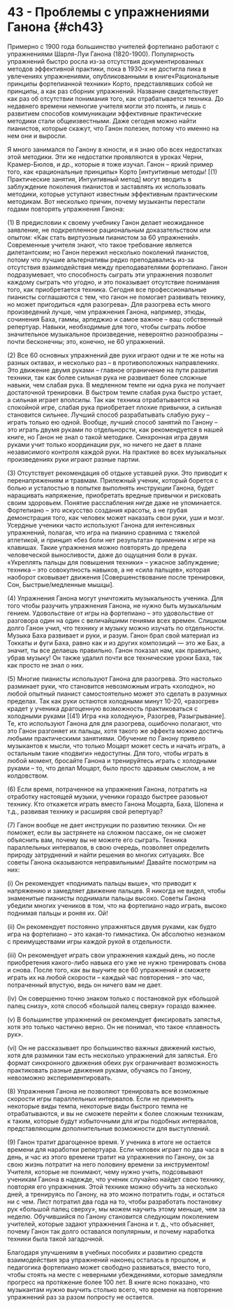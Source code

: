 # 43 - Проблемы с упражнениями Ганона {#ch43}

Примерно с 1900 года большинство учителей фортепиано работают с упражнениями Шарля-Луи Ганона (1820-1900). Популярность упражнений быстро росла из-за отсутствия документированных методов эффективной практики, пока в 1930-х не достигла пика в увлечениях упражнениями, опубликованными в книге«Рациональные принципы фортепианной техники» Корто, представлявших собой не принципы, а как раз сборник упражнений. Название свидетельствует как раз об отсутствии понимания того, как отрабатывается техника. До недавнего времени немногие учителя могли это понять, и лишь с развитием способов коммуникации эффективные практические методики стали общеизвестными. Даже сегодня можно найти пианистов, которые скажут, что Ганон полезен, потому что именно на нем они и выросли.

Я много занимался по Ганону в юности, и я знаю обо всех недостатках этой методики. Эти же недостатки проявляются в уроках Черни, Крамер-Бюлов, и др., которые я тоже изучал. Ганон – яркий пример того, как «рациональные принципы» Корто [интуитивные методы! [(1) Практические занятия, Интуитивный метод] могут вводить в заблуждение поколения пианистов и заставлять их использовать методики, которые уступают известным эффективным практическим методикам. Вот несколько причин, почему музыканты перестали годами повторять упражнения Ганона:

(1) В предисловии к своему учебнику Ганон делает неожиданное заявление, не подкрепленное рациональным доказательством или опытом: «Как стать виртуозным пианистом за 60 упражнений». Современные учителя знают, что такое требование является дилетантским; но Ганон пережил несколько поколений пианистов, потому что лучшие альтернативы редко преподавались из-за отсутствия взаимодействия между преподавателями фортепиано. Ганон подразумевает, что способность сыграть эти упражнения позволит каждому сыграть что угодно, и это показывает отсутствие понимания того, как приобретается техника. Сегодня все профессиональные пианисты соглашаются с тем, что ганон не помогает развивать технику, но может пригодиться «для разогрева». Для разогрева есть много произведений лучше, чем упражнения Ганона, например, этюды, сочинения Баха, гаммы, арпеджио и самое важное – ваш собственный репертуар. Навыки, необходимые для того, чтобы сыграть любое значительное музыкальное произведение, невероятно разнообразны – почти бесконечны; это, конечно, не 60 упражнений.

(2) Все 60 основных упражнений две руки играют одни и те же ноты на разных октавах, и несколько раз – в противоположных направлениях. Это движение двумя руками – главное ограничение на пути развития техники, так как более сильная рука не развивает более сложные навыки, чем слабая рука. В медленном темпе ни одна рука не получает достаточной тренировки. В быстром темпе слабая рука быстро устает, а сильная играет вполсилы. Так как техника отрабатывается на спокойной игре, слабая рука приобретает плохие привычки, а сильная становится сильнее. Лучший способ разрабатывать слабую руку – играть только ею одной. Вообще, лучший способ занятий по Ганону – это играть двумя руками по отдельнорсти, как рекомендуется в нашей книге, но Ганон не знал о такой методике. Синхронная игра двумя руками учит только координации рук, но ничего не дает в плане независимого контроля каждой руки. На практике во всех музыкальных произведениях руки играют разные партии.

(3) Отсутствует рекомендация об отдыхе уставшей руки. Это приводит к перенапряжениям и травмам. Прилежный ученик, который борется с болью и усталостью в попытке выполнять инструкции Ганона, будет наращивать напряжение, приобретать вредные привычки и рисковать своим здоровьем. Понятие расслабления нигде даже не упоминается. Фортепиано – это искусство создания красоты, а не грубая демонстрация того, как человек может наказать свои руки, уши и мозг. Усердные ученики часто используют Ганона для интенсивных упражнений, полагая, что игра на пианино сравнима с тяжелой атлетикой, и принцип «без боли нет результата» применим к игре на клавишах. Такие упражнения можно повторять до предела человеческой выносливости, даже до ощущения боли в руках. «Укреплять пальцы для повышения техники» – ужасное заблуждение; техника – это совокупность навыков, а не «сила пальцев», которая наоборот сковывает движения [Совершенствование после тренировки, Сон, Быстрые/медленные мышцы].

(4) Упражнения Ганона могут уничтожить музыкальность ученика. Для того чтобы разучить упражнения Ганона, не нужно быть музыкальным гением. Удовольствие от игры на фортепиано – это удовольствие от разговора один на один с величайшими гениями всех времен. Слишком долго Ганон учил, что технику и музыку можно изучать по отдельности. Музыка Баха развивает и руки, и разум. Ганон брал свой материал из Токкаты и фуги Баха, равно как и из других композиций — это же Бах, а значит, ты все делаешь правильно. Ганон показал нам, как правильно, убрав музыку! Он также удалил почти все технические уроки Баха, так как просто не знал о них.

(5) Многие пианисты используют Ганона для разогрева. Это настолько разминает руки, что становится невозможным играть «холодно», но любой опытный пианист самостоятельно может это сделать в разумных пределах. Так как руки остаются холодными минут 10-20, «разогрев» крадет у ученика драгоценную возможность практиковаться с холодными руками [(41) Игра «на холодную», Разогрев, Разыгрывание]. Те, кто используют Ганона для для разогрева, ошибочно полагают, что это Ганон разгоняет их пальцы, хотя такого же эффекта можно достичь любыми практическими занятиями. Обучение по Ганону привело музыкантов к мысли, что только Моцарт может сесть и начать играть, а остальным такие «подвиги» недоступны. Для того, чтобы играть в любой момент, бросайте Ганона и тренируйтесь играть с холодными руками – то, что делал Моцарт, было просто здравым смыслом, а не колдовством.

(6) Если время, потраченное на упражнения Ганона, потратить на отработку настоящей музыки, ученики гораздо быстрее разовьют технику. Кто откажется играть вместо Ганона Моцарта, Баха, Шопена и т.д., развивая технику и расширяя свой репертуар?

(7) Ганон вообще не дает инструкции по развитию техники. Он не поможет, если вы застрянете на сложном пассаже, он не сможет объяснить вам, почему вы не можете его сыграть. Техника параллельных интервалов, в свою очередь, позволяет определить природу затруднений и найти решения во многих ситуациях. Все советы Ганона оказываются неправильными! Давайте посмотрим на них:

(i) Он рекомендует «поднимать пальцы выше», что приводит к напряжению и замедляет движение пальцев. Я никогда не видел, чтобы знаменитые пианисты поднимали пальцы высоко. Советы Ганона убедили многих учеников в том, что на фортепиано надо играть, высоко поднимая пальцы и роняя их. Ой!

(ii) Он рекомендует постоянно упражняться двумя руками, как будто игра на фортепиано – это какая-то гимнастика. Он абсолютно незнаком с преимуществами игры каждой рукой в отдельности.

(iii) Он рекомендует играть свои упражнения каждый день, но после приобретения какого-либо навыка его уже не нужно тренировать снова и снова. После того, как вы выучите все 60 упражнений и сможете играть их на любой скорости – каждый час повторения – это час, потраченный впустую, ведь он ничего вам не дает.

(iv) Он совершенно точно знаком только с постановкой рук «большой палец снизу», хотя способ «большой палец сверху» гораздо важнее.

(v) В большинстве упражнений он рекомендует фиксировать запястья, хотя это только частично верно. Он не понимал, что такое «плавность рук».

(vi) Он не рассказывает про большинство важных движений кистью, хотя для разминки там есть несколько упражнений для запястья. Его формат синхронного движения обеих рук ограничивает возможность практиковать разные движения руками, обучаясь по Ганону, невозможно экспериментировать.

(8) Упражнения Ганона не позволяют тренировать все возможные скорости игры параллельных интервалов. Если не применять некоторые виды темпа, некоторые виды быстрого темпа не отрабатываются, и вы не сможете перейти к более сложным техникам, к таким, которые будут избыточными для игры подобных интервалов, представляющим дополнительные возможности для выступлений.

(9) Ганон тратит драгоценное время. У ученика в итоге не остается времени для наработки репертуара. Если человек играет по два часа в день, и час из этого времени тратит на упражнения по Ганону, он за свою жизнь потратит на него половину времени за инструментом! Учителя, которые не понимают, чему нужно учить, подсовывают ученикам Ганона в надежде, что ученик случайно найдет свою технику, повторяя его упражнения. Этой технике можно обучить за несколько дней, а тренируясь по Ганону, на это можно потратить годы, и остаться ни с чем. Лист потратил два года на то, чтобы разработать постановку рук «большой палец сверху», мы можем научить этому меньше, чем за неделю. Обучившийся по Ганону становится следующим поколением учителей, которые задают упражнения Ганона и т. д., что объясняет, почему Ганон так долго оставался популярным, и почему наработка техники была такой загадочной.

Благодаря улучшениям в учебных пособиях и развитию средств взаимодействия эра упражнений наконец осталась в прошлом, и педагогика фортепиано может свободно развиваться, вместо того, чтобы стоять на месте с неверными убеждениями, которые замедляли прогресс на протяжение более 100 лет. В книге ясно показано, что музыкантам нужно выучить столько всего, что времени на повторение упражнений раз за разом попросту не остается.
